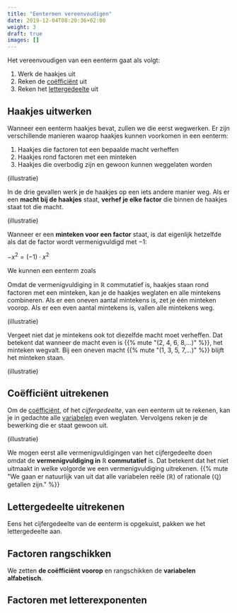 ```yaml
---
title: "Eentermen vereenvoudigen"
date: 2019-12-04T08:20:36+02:00
weight: 3
draft: true
images: []
---
```


Het vereenvoudigen van een eenterm gaat als volgt:

1. Werk de haakjes uit
1. Reken de [coëfficiënt](../eenterm/#coëfficiënt-en-lettergedeelte) uit
2. Reken het [lettergedeelte](../eenterm/#coëfficiënt-en-lettergedeelte) uit

## Haakjes uitwerken

Wanneer een eenterm haakjes bevat, zullen we die eerst wegwerken. Er zijn verschillende manieren waarop haakjes kunnen voorkomen in een eenterm:

1. Haakjes die factoren tot een bepaalde macht verheffen
2. Haakjes rond factoren met een minteken
3. Haakjes die overbodig zijn en gewoon kunnen weggelaten worden

(illustratie)

In de drie gevallen werk je de haakjes op een iets andere manier weg. Als er een **macht bij de haakjes** staat, **verhef je elke factor** die binnen de haakjes staat tot die macht.

(illustratie)

Wanneer er een **minteken voor een factor** staat, is dat eigenlijk hetzelfde als dat de factor wordt vermenigvuldigd met $-1$:

$-x^2 = (-1)\cdot x^2$

We kunnen een eenterm zoals

Omdat de vermenigvuldiging in $\mathbb{R}$ commutatief is, 
haakjes staan rond factoren met een minteken, kan je de haakjes weglaten en alle mintekens combineren. Als er een oneven aantal mintekens is, zet je één minteken voorop. Als er een even aantal mintekens is, vallen alle mintekens weg.

(illustratie)

Vergeet niet dat je mintekens ook tot diezelfde macht moet verheffen. Dat betekent dat wanneer de macht even is {{% mute "(2, 4, 6, 8,...)" %}}, het minteken wegvalt. Bij een oneven macht {{% mute "(1, 3, 5, 7,...)" %}} blijft het minteken staan.

(illustratie)


## Coëfficiënt uitrekenen

Om de [coëfficiënt](../eenterm/#coëfficiënt-en-lettergedeelte), of het *cijfergedeelte*, van een eenterm uit te rekenen, kan je in gedachte alle [variabelen](../variabele) even weglaten. Vervolgens reken je de bewerking die er staat gewoon uit.

(illustratie)

We mogen eerst alle vermenigvuldigingen van het cijfergedeelte doen omdat de **vermenigvuldiging in $\mathbb{R}$ commutatief** is. Dat betekent dat het niet uitmaakt in welke volgorde we een vermenigvuldiging uitrekenen. {{% mute "We gaan er natuurlijk van uit dat alle variabelen reële ($\mathbb{R}$) of rationale ($\mathbb{Q}$) getallen zijn." %}}

## Lettergedeelte uitrekenen

Eens het cijfergedeelte van de eenterm is opgekuist, pakken we het lettergedeelte aan.

## Factoren rangschikken
We zetten **de coëfficiënt voorop** en rangschikken de **variabelen alfabetisch**.

## Factoren met letterexponenten

